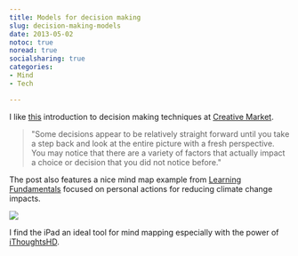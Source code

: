 ```yaml
---
title: Models for decision making
slug: decision-making-models
date: 2013-05-02
notoc: true
noread: true
socialsharing: true
categories: 
- Mind
- Tech

---
```

I like [this](https://creativemarket.com/blog/2013/04/29/models-for-decision-making) introduction to decision making techniques at [Creative Market](https://creativemarket.com).

> "Some decisions appear to be relatively straight forward until you take a step back and look at the entire picture with a fresh perspective. You may notice that there are a variety of factors that actually impact a choice or decision that you did not notice before."

The post also features a nice mind map example from [Learning Fundamentals](http://www.learningfundamentals.com.au) focused on personal actions for reducing climate change impacts.

[<img src="/uploads/2013/05/GlobalWarmingMindMap.png"  />][learningfundamentals]

I find the iPad an ideal tool for mind mapping especially with the power of [iThoughtsHD](http://www.ithoughts.co.uk/iThoughtsHD/Welcome.html).

[learningfundamentals]: http://www.learningfundamentals.com.au